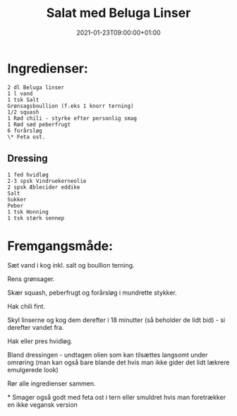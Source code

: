 ﻿---
title: "Salat med Beluga Linser"
date: 2021-01-23T09:00:00+01:00
draft: false
---
# Ingredienser:

	2 dl Beluga linser
	1 l vand
	1 tsk Salt
	Grønsagsboullion (f.eks 1 knorr terning)
	1/2 squash
	1 Rød chili - styrke efter personlig smag
	1 Rød sød peberfrugt	
	6 forårsløg
	\* Feta ost.

## Dressing

    1 fed hvidløg
    2-3 spsk Vindruekerneolie
    2 spsk Æblecider eddike
    Salt
    Sukker
    Peber
    1 tsk Honning
    1 tsk stærk sennep	

# Fremgangsmåde:

Sæt vand i kog inkl. salt og boullion terning. 

Rens grønsager.

Skær squash, peberfrugt og forårsløg i mundrette stykker.

Hak chili fint.

Skyl linserne og kog dem derefter i 18 minutter (så beholder de lidt bid) - si derefter vandet fra.

Hak eller pres hvidløg. 

Bland dressingen - undtagen olien som kan tilsættes langsomt under omrøring (man kan også bare blande det hvis man ikke gider det lidt lækrere emulgerede look)

Rør alle ingredienser sammen. 

\* Smager også godt med feta ost i tern eller smuldret hvis man foretrækker en ikke vegansk version


